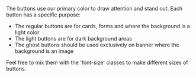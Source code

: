 The buttons use our primary color to draw attention and stand out. Each button has a specific purpose:

- The regular buttons are for cards, forms and where the background is a light color
- The light buttons are for dark background areas
- The ghost buttons should be used exclusively on banner where the background is an image

Feel free to mix them with the 'font-size' classes to make different sizes of buttons.
